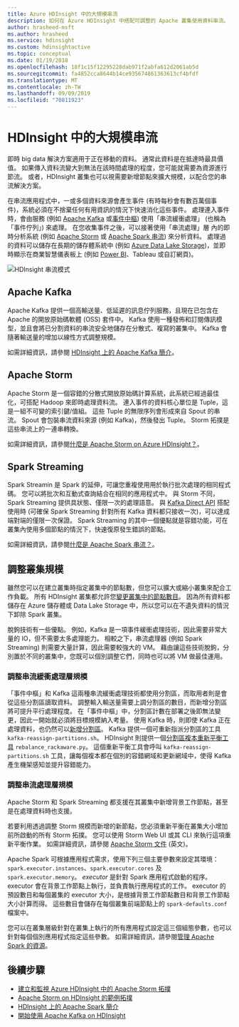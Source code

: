 ```yaml
---
title: Azure HDInsight 中的大規模串流
description: 如何在 Azure HDInsight 中搭配可調整的 Apache 叢集使用資料串流。
author: hrasheed-msft
ms.author: hrasheed
ms.service: hdinsight
ms.custom: hdinsightactive
ms.topic: conceptual
ms.date: 01/19/2018
ms.openlocfilehash: 18f1c15f12295228dab971f2abfa612d2061ab5d
ms.sourcegitcommit: fa4852cca8644b14ce935674861363613cf4bfdf
ms.translationtype: MT
ms.contentlocale: zh-TW
ms.lasthandoff: 09/09/2019
ms.locfileid: "70811923"
---
```

# <a name="streaming-at-scale-in-hdinsight"></a>HDInsight 中的大規模串流

即時 big data 解決方案適用于正在移動的資料。 通常此資料是在抵達時最具價值。 如果傳入資料流變大到無法在該時間處理的程度，您可能就需要為資源進行節流。 或者，HDInsight 叢集也可以視需要新增節點來擴大規模，以配合您的串流解決方案。


在串流應用程式中，一或多個資料來源會產生事件 (有時每秒會有數百萬個事件)，系統必須在不捨棄任何有用資訊的情況下快速消化這些事件。 處理連入事件時，會由服務 (例如 [Apache Kafka](kafka/apache-kafka-introduction.md) 或[事件中樞](https://azure.microsoft.com/services/event-hubs/)) 使用「串流緩衝處理」 (也稱為「事件佇列」) 來處理。 在您收集事件之後，可以接著使用「串流處理」層 內的即時分析系統 (例如 [Apache Storm](storm/apache-storm-overview.md) 或 [Apache Spark 串流](spark/apache-spark-streaming-overview.md)) 來分析資料。 處理過的資料可以儲存在長期的儲存體系統中 (例如 [Azure Data Lake Storage](https://azure.microsoft.com/services/storage/data-lake-storage/))，並即時顯示在商業智慧儀表板上 (例如 [Power BI](https://powerbi.microsoft.com)、Tableau 或自訂網頁)。


![HDInsight 串流模式](./media/hdinsight-streaming-at-scale-overview/HDInsight-streaming-patterns.png)

## <a name="apache-kafka"></a>Apache Kafka

Apache Kafka 提供一個高輸送量、低延遲的訊息佇列服務，且現在已包含在 Apache 的開放原始碼軟體 (OSS) 套件中。 Kafka 使用一種發佈和訂閱傳訊模型，並且會將已分割資料的串流安全地儲存在分散式、複寫的叢集中。 Kafka 會隨著輸送量的增加以線性方式調整規模。

如需詳細資訊，請參閱 [HDInsight 上的 Apache Kafka 簡介](kafka/apache-kafka-introduction.md)。

## <a name="apache-storm"></a>Apache Storm

Apache Storm 是一個容錯的分散式開放原始碼計算系統，此系統已經過最佳化，可搭配 Hadoop 來即時處理資料流。 連入事件的資料核心單位是 Tuple，這是一組不可變的索引鍵/值組。 這些 Tuple 的無限序列會形成來自 Spout 的串流。 Spout 會包裝串流資料來源 (例如 Kafka)，然後發出 Tuple。 Storm 拓撲是這些串流上的一連串轉換。

如需詳細資訊，請參閱[什麼是 Apache Storm on Azure HDInsight？](storm/apache-storm-overview.md)。

## <a name="spark-streaming"></a>Spark Streaming

Spark Streamin 是 Spark 的延伸，可讓您重複使用用於執行批次處理的相同程式碼。 您可以將批次和互動式查詢結合在相同的應用程式中。 與 Storm 不同，Spark Streaming 提供具狀態、僅限一次的處理語意。 與 [Kafka Direct API](https://spark.apache.org/docs/latest/streaming-kafka-integration.html) 搭配使用時 (可確保 Spark Streaming 針對所有 Kafka 資料都只接收一次)，可以達成端對端的僅限一次保證。 Spark Streaming 的其中一個優點就是容錯功能，可在叢集內使用多個節點的情況下，快速復原發生錯誤的節點。

如需詳細資訊，請參閱[什麼是 Apache Spark 串流？](hdinsight-spark-streaming-overview.md)。

## <a name="scaling-a-cluster"></a>調整叢集規模

雖然您可以在建立叢集時指定叢集中的節點數，但您可以擴大或縮小叢集來配合工作負載。 所有 HDInsight 叢集都允許您[變更叢集中的節點數目](hdinsight-administer-use-portal-linux.md#scale-clusters)。 因為所有資料都儲存在 Azure 儲存體或 Data Lake Storage 中，所以您可以在不遺失資料的情況下卸除 Spark 叢集。

脫鉤技術有一些優點。 例如，Kafka 是一項事件緩衝處理技術，因此需要非常大量的 IO，但不需要太多處理能力。 相較之下，串流處理器 (例如 Spark Streaming) 則需要大量計算，因此需要較強大的 VM。 藉由讓這些技術脫鉤，分別置於不同的叢集中，您既可以個別調整它們，同時也可以將 VM 做最佳運用。

### <a name="scale-the-stream-buffering-layer"></a>調整串流緩衝處理層規模

「事件中樞」和 Kafka 這兩種串流緩衝處理技術都使用分割區，而取用者則是會從這些分割區讀取資料。 調整輸入輸送量需要上調分割區的數目，而新增分割區將可提升平行處理程度。 在「事件中樞」中，分割區計數在部署之後即無法變更，因此一開始就必須將目標規模納入考量。 使用 Kafka 時，則即使 Kafka 正在處理資料，也仍然可以[新增分割區](https://kafka.apache.org/documentation.html#basic_ops_cluster_expansion)。 Kafka 提供一個可重新指派分割區的工具 `kafka-reassign-partitions.sh`。 HDInsight 則提供一個[分割區複本重新平衡工具](https://github.com/hdinsight/hdinsight-kafka-tools) `rebalance_rackaware.py`。 這個重新平衡工具會呼叫 `kafka-reassign-partitions.sh` 工具，讓每個複本都在個別的容錯網域和更新網域中，使得 Kafka 產生機架感知並提升容錯能力。

### <a name="scale-the-stream-processing-layer"></a>調整串流處理層規模

Apache Storm 和 Spark Streaming 都支援在其叢集中新增背景工作節點，甚至是在處理資料時也支援。

若要利用透過調整 Storm 規模而新增的新節點，您必須重新平衡在叢集大小增加前所啟動的所有 Storm 拓撲。 您可以使用 Storm Web UI 或其 CLI 來執行這項重新平衡作業。 如需詳細資訊，請參閱 [Apache Storm 文件](https://storm.apache.org/documentation/Understanding-the-parallelism-of-a-Storm-topology.html) \(英文\)。

Apache Spark 可根據應用程式需求，使用下列三個主要參數來設定其環境：`spark.executor.instances`、`spark.executor.cores` 及 `spark.executor.memory`。 *executor* 是針對 Spark 應用程式啟動的程序。 executor 會在背景工作節點上執行，並負責執行應用程式的工作。 executor 的預設數目和每個叢集的 executor 大小，是根據背景工作節點數目和背景工作節點大小計算而得。 這些數目會儲存在每個叢集前端節點上的 `spark-defaults.conf` 檔案中。

您可以在叢集層級針對在叢集上執行的所有應用程式設定這三個組態參數，也可以針對每個個別應用程式指定這些參數。 如需詳細資訊，請參閱[管理 Apache Spark 的資源](spark/apache-spark-resource-manager.md)。

## <a name="next-steps"></a>後續步驟

* [建立和監視 Azure HDInsight 中的 Apache Storm 拓撲](storm/apache-storm-quickstart.md)
* [Apache Storm on HDInsight 的範例拓撲](storm/apache-storm-example-topology.md)
* [HDInsight 上的 Apache Spark 簡介](spark/apache-spark-overview.md)
* [開始使用 Apache Kafka on HDInsight](kafka/apache-kafka-get-started.md)

